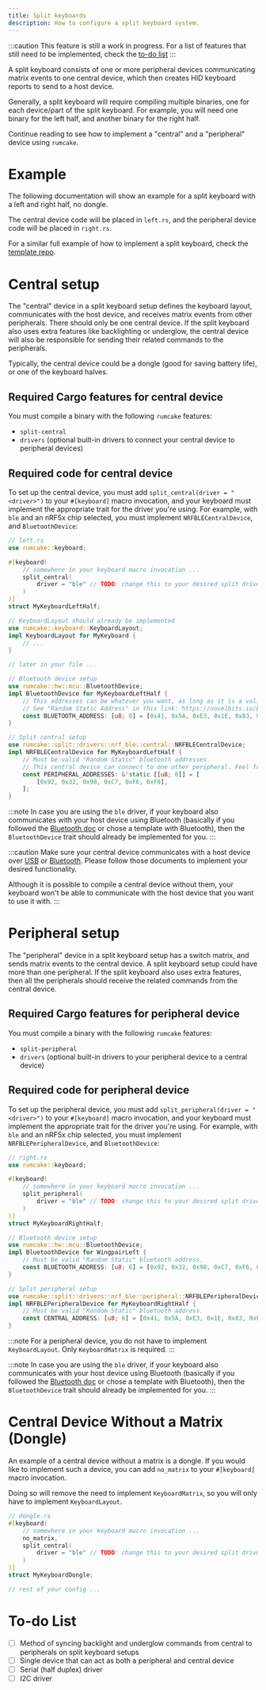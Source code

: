 ```yaml
---
title: Split keyboards
description: How to configure a split keyboard system.
---
```


:::caution
This feature is still a work in progress. For a list of features that still need
to be implemented, check the [to-do list](#to-do-list)
:::

A split keyboard consists of one or more peripheral devices communicating matrix events to
one central device, which then creates HID keyboard reports to send to a host device.

Generally, a split keyboard will require compiling multiple binaries, one for each
device/part of the split keyboard. For example, you will need one binary for
the left half, and another binary for the right half.

Continue reading to see how to implement a "central" and a "peripheral" device using `rumcake`.

# Example

The following documentation will show an example for a split keyboard with a left and right half,
no dongle.

The central device code will be placed in `left.rs`, and the peripheral device code will be
placed in `right.rs`.

For a similar full example of how to implement a split keyboard, check the
[template repo](https://github.com/Univa/rumcake-templates).

# Central setup

The "central" device in a split keyboard setup defines the keyboard layout, communicates with the host device, and receives matrix events from other peripherals. There should only be one central device.
If the split keyboard also uses extra features like backlighting or underglow, the central device will also be responsible for sending their related commands to the peripherals.

Typically, the central device could be a dongle (good for saving battery life), or one of the keyboard halves.

## Required Cargo features for central device

You must compile a binary with the following `rumcake` features:

- `split-central`
- `drivers` (optional built-in drivers to connect your central device to peripheral devices)

## Required code for central device

To set up the central device, you must add `split_central(driver = "<driver>")` to your `#[keyboard]` macro invocation,
and your keyboard must implement the appropriate trait for the driver you're using. For example, with `ble` and an nRF5x
chip selected, you must implement `NRFBLECentralDevice`, and `BluetoothDevice`:

```rust ins={6-8,20-37}
// left.rs
use rumcake::keyboard;

#[keyboard(
    // somewhere in your keyboard macro invocation ...
    split_central(
        driver = "ble" // TODO: change this to your desired split driver, and implement the appropriate trait
    )
)]
struct MyKeyboardLeftHalf;

// KeyboardLayout should already be implemented
use rumcake::keyboard::KeyboardLayout;
impl KeyboardLayout for MyKeyboard {
    // ...
}

// later in your file ...

// Bluetooth device setup
use rumcake::hw::mcu::BluetoothDevice;
impl BluetoothDevice for MyKeyboardLeftHalf {
    // This addresses can be whatever you want, as long as it is a valid "Random Static" bluetooth addresses.
    // See "Random Static Address" in this link: https://novelbits.io/bluetooth-address-privacy-ble/
    const BLUETOOTH_ADDRESS: [u8; 6] = [0x41, 0x5A, 0xE3, 0x1E, 0x83, 0xE7]; // TODO: Change this to something else
}

// Split central setup
use rumcake::split::drivers::nrf_ble::central::NRFBLECentralDevice;
impl NRFBLECentralDevice for MyKeyboardLeftHalf {
    // Must be valid "Random Static" bluetooth addresses.
    // This central device can connect to one other peripheral. Feel free to add more addresses to connect more peripherals.
    const PERIPHERAL_ADDRESSES: &'static [[u8; 6]] = [
        [0x92, 0x32, 0x98, 0xC7, 0xF6, 0xF8],
    ];
}
```

:::note
In case you are using the `ble` driver, if your keyboard also communicates with your host device using Bluetooth
(basically if you followed the [Bluetooth doc](../feature-bluetooth-host) or chose a template with Bluetooth),
then the `BluetoothDevice` trait should already be implemented for you.
:::

:::caution
Make sure your central device communicates with a host device over [USB](../feature-usb-host)
or [Bluetooth](../feature-bluetooth-host). Please follow those documents to implement
your desired functionality.

Although it is possible to compile a central device without them, your keyboard won't
be able to communicate with the host device that you want to use it with.
:::

# Peripheral setup

The "peripheral" device in a split keyboard setup has a switch matrix, and sends matrix events to the central device. A split keyboard setup could have more than one peripheral.
If the split keyboard also uses extra features, then all the peripherals should receive the related commands from the central device.

## Required Cargo features for peripheral device

You must compile a binary with the following `rumcake` features:

- `split-peripheral`
- `drivers` (optional built-in drivers to your peripheral device to a central device)

## Required code for peripheral device

To set up the peripheral device, you must add `split_peripheral(driver = "<driver>")` to your `#[keyboard]` macro invocation,
and your keyboard must implement the appropriate trait for the driver you're using. For example, with `ble` and an nRF5x chip
selected, you must implement `NRFBLEPeripheralDevice`, and `BluetoothDevice`:

```rust ins={6-8,12-24}
// right.rs
use rumcake::keyboard;

#[keyboard(
    // somewhere in your keyboard macro invocation ...
    split_peripheral(
        driver = "ble" // TODO: change this to your desired split driver, and implement the appropriate trait below
    )
)]
struct MyKeyboardRightHalf;

// Bluetooth device setup
use rumcake::hw::mcu::BluetoothDevice;
impl BluetoothDevice for WingpairLeft {
    // Must be valid "Random Static" bluetooth address.
    const BLUETOOTH_ADDRESS: [u8; 6] = [0x92, 0x32, 0x98, 0xC7, 0xF6, 0xF8]; // TODO: Change this to something else
}

// Split peripheral setup
use rumcake::split::drivers::nrf_ble::peripheral::NRFBLEPeripheralDevice;
impl NRFBLEPeripheralDevice for MyKeyboardRightHalf {
    // Must be valid "Random Static" bluetooth address.
    const CENTRAL_ADDRESS: [u8; 6] = [0x41, 0x5A, 0xE3, 0x1E, 0x83, 0xE7]; // Must match the BLUETOOTH_ADDRESS specified in the left half
}
```

:::note
For a peripheral device, you do not have to implement `KeyboardLayout`. Only `KeyboardMatrix` is required.
:::

:::note
In case you are using the `ble` driver, if your keyboard also communicates with your host device using Bluetooth
(basically if you followed the [Bluetooth doc](../feature-bluetooth-host) or chose a template with Bluetooth),
then the `BluetoothDevice` trait should already be implemented for you.
:::

# Central Device Without a Matrix (Dongle)

An example of a central device without a matrix is a dongle. If you would like
to implement such a device, you can add `no_matrix` to your `#[keyboard]` macro invocation.

Doing so will remove the need to implement `KeyboardMatrix`, so you will only have to implement
`KeyboardLayout`.

```rust ins={3}
// dongle.rs
#[keyboard(
    // somewhere in your keyboard macro invocation ...
    no_matrix,
    split_central(
        driver = "ble" // TODO: change this to your desired split driver, and implement the appropriate trait
    )
)]
struct MyKeyboardDongle;

// rest of your config ...
```

# To-do List

- [ ] Method of syncing backlight and underglow commands from central to peripherals on split keyboard setups
- [ ] Single device that can act as both a peripheral and central device
- [ ] Serial (half duplex) driver
- [ ] I2C driver
